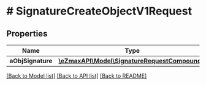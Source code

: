 # # SignatureCreateObjectV1Request

## Properties

Name | Type | Description | Notes
------------ | ------------- | ------------- | -------------
**aObjSignature** | [**\eZmaxAPI\Model\SignatureRequestCompound[]**](SignatureRequestCompound.md) |  |

[[Back to Model list]](../../README.md#models) [[Back to API list]](../../README.md#endpoints) [[Back to README]](../../README.md)
